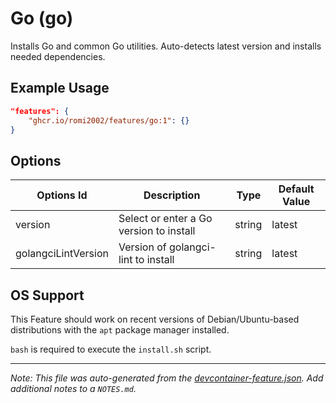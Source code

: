
# Go (go)

Installs Go and common Go utilities. Auto-detects latest version and installs needed dependencies.

## Example Usage

```json
"features": {
    "ghcr.io/romi2002/features/go:1": {}
}
```

## Options

| Options Id | Description | Type | Default Value |
|-----|-----|-----|-----|
| version | Select or enter a Go version to install | string | latest |
| golangciLintVersion | Version of golangci-lint to install | string | latest |



## OS Support

This Feature should work on recent versions of Debian/Ubuntu-based distributions with the `apt` package manager installed.

`bash` is required to execute the `install.sh` script.


---

_Note: This file was auto-generated from the [devcontainer-feature.json](https://github.com/romi2002/features/blob/main/src/go/devcontainer-feature.json).  Add additional notes to a `NOTES.md`._
